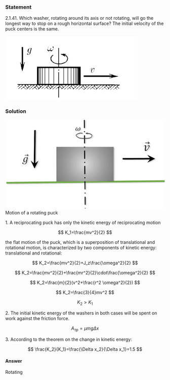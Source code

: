 ###  Statement

$2.1.41.$ Which washer, rotating around its axis or not rotating, will go the longest way to stop on a rough horizontal surface? The initial velocity of the puck centers is the same.

![ For problem $2.1.41$ |417x201, 42%](../../img/2.1.41/statement.png)

### Solution

![ Motion of a rotating puck |669x373, 59%](../../img/2.1.41/sol.png)  Motion of a rotating puck

1\. A reciprocating puck has only the kinetic energy of reciprocating motion

$$
K_1=\frac{mv^2}{2}
$$

the flat motion of the puck, which is a superposition of translational and rotational motion, is characterized by two components of kinetic energy: translational and rotational:

$$
K_2=\frac{mv^2}{2}+J_z\frac{\omega^2}{2}
$$

$$
K_2=\frac{mv^2}{2}+\frac{mr^2}{2}\cdot\frac{\omega^2}{2}
$$

$$
K_2=\frac{m}{2}(v^2+\frac{r^2 \omega^2}{2})
$$

$$
K_2=\frac{3}{4}mv^2
$$

$$
K_2>K_1
$$

2\. The initial kinetic energy of the washers in both cases will be spent on work against the friction force.

$$
A_{тр} = \mu mg\Delta x
$$

3\. According to the theorem on the change in kinetic energy:

$$
\frac{K_2}{K_1}=\frac{\Delta x_2}{\Delta x_1}=1.5
$$

#### Answer

Rotating